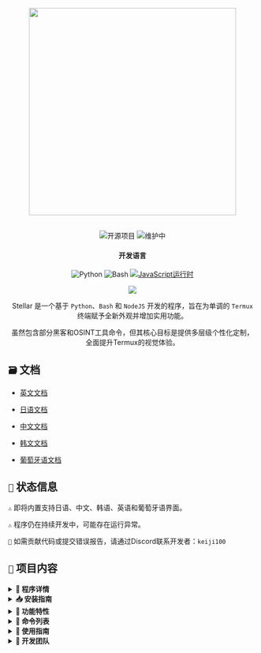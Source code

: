 <p align="center"> <kbd> <img src="https://i.pinimg.com/originals/02/87/d3/0287d3ba8b3330fca99f69e2001d3168.gif?semt=ais_hybrid&w=740" width="420"> </kbd><br><br>

<div align="center">

![开源项目](https://img.shields.io/badge/开源-3DA639?style=for-the-badge&logo=open-source-initiative&logoColor=white) ![维护中](https://img.shields.io/badge/持续维护中(是)-2ea44f?style=for-the-badge)

<h4>开发语言</h4>

![Python](https://img.shields.io/badge/Python-3776AB?style=for-the-badge&logo=python&logoColor=white)
![Bash](https://img.shields.io/badge/Shell脚本-121011?style=for-the-badge&logo=gnu-bash&logoColor=white)
[![JavaScript运行时](https://img.shields.io/badge/JavaScript运行时-Node.js-yellow?style=for-the-badge&logo=javascript&logoColor=white&color=f7df1e&labelColor=000000)](https://nodejs.org/)

</div>

<div align="center">
    <img src="https://img.shields.io/badge/Stellar-6C00FF?style=for-the-badge&logo=stellar&logoColor=white&labelColor=121212"><br>
    <strong></strong>
</div>

<div align="center">

Stellar 是一个基于 `Python`、`Bash` 和 `NodeJS` 开发的程序，旨在为单调的 `Termux` 终端赋予全新外观并增加实用功能。

虽然包含部分黑客和OSINT工具命令，但其核心目标是提供多层级个性化定制，全面提升Termux的视觉体验。

</div>

## `🗃️` 文档 

- [英文文档](https://github.com/Keiji821/Stellar/blob/master/docs/README_English.md)

- [日语文档](https://github.com/Keiji821/Stellar/blob/master/docs/README_Japanese.md)

- [中文文档](https://github.com/Keiji821/Stellar/blob/master/docs/README_Chinese.md)

- [韩文文档](https://github.com/Keiji821/Stellar/blob/master/docs/README_Korean.md)

- [葡萄牙语文档](https://github.com/Keiji821/Stellar/blob/master/docs/README_Portuguese.md)

## `📄` 状态信息

`⚠️` 即将内置支持日语、中文、韩语、英语和葡萄牙语界面。

`⚠️` 程序仍在持续开发中，可能存在运行异常。

`📌` 如需贡献代码或提交错误报告，请通过Discord联系开发者：`keiji100`

## `📜` 项目内容

<details>
<summary><b>📑 程序详情</b></summary>

```shell
程序名称: Stellar
创建日期: 2024/06/01
当前版本: v0.0.0 (开发中)
程序大小: 17MB
支持语言: 仅西班牙语
开发者: Keiji821
```
</details>

<details>
<summary><b>📥 安装指南</b></summary>

请按顺序执行以下命令：

```shell
pkg update && pkg upgrade
```

```shell
pkg install git -y
```

```shell
git clone https://github.com/Keiji821/Stellar
```

```shell
cd Stellar
```

```shell
bash install.sh
```

执行`bash install.sh`后将启动安装程序。为确保完整安装，请保持网络畅通。安装完成后Termux会自动重启，建议完全关闭Termux以保障`TOR`功能正常运作。

</details>

<details>
<summary><b>🧩 功能特性</b></summary>

Stellar在不依赖`Zsh`的情况下，通过纯`Bash`实现Termux深度定制，包含以下功能模块：

> 核心特性
```shell
• 可定制横幅图案/颜色及背景
• 设备信息状态栏
• 集成TOR匿名网络
• Termux背景色自定义
• 专用工具命令集
• 增强型termux-properties配置
• 原生command-not-found提示系统
• 指纹锁屏安全模块
• Termux-API深度集成
• Termux-X11环境变量预配置
```

> APT依赖
```shell
• python
• cloudflared 
• tor
• nmap
• exiftool
• nodejs
• termux-api
• dnsutils
• lsd
• x11-repo
• termux-x11-nightly
• root-repo
```

> PIP依赖
```shell   
• beautifulsoup4
• pyfiglet
• phonenumbers
• psutil
• PySocks
• requests
• rich
• "rich[jupyter]"
• lolcat
• discord
• fake_useragent
• pycryptodome
```
</details>

<details>
<summary><b>📀 命令列表</b></summary>

> **🔧 系统命令**  
```bash
reload       │ 重载横幅系统  
user-config  │ 个性化配置中心
my           │ 显示Stellar个人资料
uninstall    │ 完全卸载程序  
update       │ 从GitHub更新  
bash         │ 重启终端会话   
reset        │ 恢复初始状态
dstr         | rm -rf快捷命令
move         | mv快捷命令
copy         | cp快捷命令
x11          | termux-x11 :0 & export DISPLAY=:0快捷命令
```

> **🛠️ 实用工具**  
```bash
ia           │ 免费API人工智能服务  
ia-image     │ AI图像生成器  
traductor    │ 实时翻译器  
myip         │ 公网IP查询  
passwordgen  │ 安全密码生成  
encrypt-file │ 文件加密工具  
```

> **🌐 信息收集**  
```bash
ipinfo       │ IP情报分析  
urlinfo      │ URL解析  
userfinder   │ 跨平台用户搜索  
phoneinfo    │ 电话号码溯源  
metadatainfo │ 文件元数据提取  
emailsearch  │ 邮箱地址检索  
```

> **📱 Discord工具**  
```bash
userinfo           │ 用户信息查询(ID)  
serverinfo         │ 服务器信息(ID)  
searchinvites      │ 邀请链接搜索  
inviteinfo         │ 邀请详情分析  
role-mapper        │ 角色权限映射  
mutual-servers     │ 共同服务器查询  
webhook-mass-spam  │ Webhook轰炸  
mass-delete-channels │ 批量删除频道  
```

> **📸 Instagram工具**  
```bash
profileinfo  │ 个人资料元数据提取  
```

> **⚡ 渗透测试**  
```bash
ddos        │ DDoS攻击(IP+端口)  
tunnel      │ 访客IP捕获  
```
</details>

<details>
<summary><b>📄 使用指南</b></summary>

安装完成后，通过`user-config`命令可自定义：
- 横幅ASCII艺术图案
- 颜色主题方案
- 终端背景色（支持浅色/深色切换）
- 其他视觉元素

该命令提供交互式界面引导完成所有个性化设置。
</details>

<details>
<summary><b>🌹 开发团队</b></summary>

```diff
+ Keiji821 (主开发者)
```

##### 合作与咨询

<p align="left">
  <a href="https://discord.com/users/983476283491110932">
<img src="https://img.shields.io/badge/Discord-Keiji-%235865F2?style=for-the-badge&logo=discord&logoColor=white">
  </a>
</p>

##### `❤️` 支持项目

如果您认可这个项目，欢迎通过以下方式支持开发：

[![Binance捐赠](https://img.shields.io/badge/Binance%20Pay-F0B90B?style=for-the-badge&logo=binance&logoColor=white&label=捐赠&labelColor=black&message=763579717)](https://pay.binance.com/en)

[![PayPal捐赠](https://img.shields.io/badge/PayPal-00457C?style=for-the-badge&logo=paypal&logoColor=white&label=捐赠&labelColor=003087&message=felixdppdcg69@gmail.com)](https://paypal.me/felixdppdcg69)
</details>